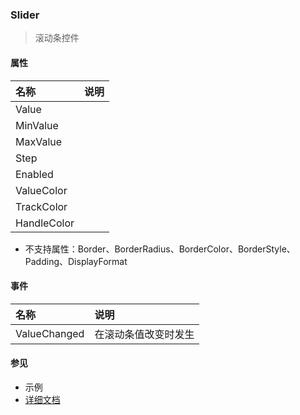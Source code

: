 ### Slider
> 滚动条控件

#### 属性
| 名称 | 说明 |
|:---|:---|
| Value |  |
| MinValue |  |
| MaxValue |  |
| Step |  |
| Enabled |  |
| ValueColor |  |
| TrackColor |  |
| HandleColor |  |

* 不支持属性：Border、BorderRadius、BorderColor、BorderStyle、Padding、DisplayFormat


#### 事件
| 名称 | 说明 |
|:---|:---|
| ValueChanged | 在滚动条值改变时发生 |

#### 参见
* 示例
* [详细文档](https://www.smobiler.com/Help/html/T_Smobiler_Core_Controls_Slider.htm)